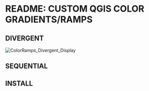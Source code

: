 # README: CUSTOM QGIS COLOR GRADIENTS/RAMPS  
## DIVERGENT
![ColorRamps_Divergent_Display](https://user-images.githubusercontent.com/103526352/204171696-0784957d-bffe-466b-ba95-2f66bde9490a.png)
## SEQUENTIAL
## INSTALL

